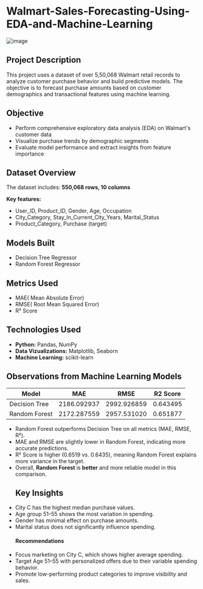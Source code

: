 # Walmart-Sales-Forecasting-Using-EDA-and-Machine-Learning
![image](https://github.com/user-attachments/assets/269b7515-4bcd-4aa2-a766-d24c7942b09e)
## Project Description
This project uses a dataset of over 5,50,068 Walmart retail records to analyze customer purchase behavior and build predictive models. The objective is to forecast purchase amounts based on customer demographics and transactional features using machine learning.
## Objective
* Perform comprehensive exploratory data analysis (EDA) on Walmart's customer data
* Visualize purchase trends by demographic segments
* Evaluate model performance and extract insights from feature importance
## Dataset Overview
The dataset includes:
**550,068 rows, 10 columns**

**Key features:**
* User_ID, Product_ID, Gender, Age, Occupation
* City_Category, Stay_In_Current_City_Years, Marital_Status
* Product_Category, Purchase (target)
## Models Built
* Decision Tree Regressor
* Random Forest Regressor
## Metrics Used
* MAE( Mean Absolute Error) 
* RMSE( Root Mean Squared Error) 
* R² Score
## Technologies Used
* **Python:** Pandas, NumPy
* **Data Vizualizations:** Matplotlib, Seaborn
* **Machine Learning:** scikit-learn
## Observations from Machine Learning Models
| Model          |       MAE       |    RMSE       |   R2 Score |
|----------------|-----------------|---------------|------------|
| Decision Tree  |    2186.092937  |  2992.926859  |   0.643495 |
| Random Forest  |   2172.287559   |  2957.531020  |   0.651877 |

* Random Forest outperforms Decision Tree on all metrics (MAE, RMSE, R²).
* MAE and RMSE are slightly lower in Random Forest, indicating more accurate predictions.
* R² Score is higher (0.6519 vs. 0.6435), meaning Random Forest explains more variance in the target.
* Overall, **Random Forest** is **better** and more reliable model in this comparison.
  ## Key Insights
* City C has the highest median purchase values.
* Age group 51–55 shows the most variation in spending.
* Gender has minimal effect on purchase amounts.
* Marital status does not significantly influence spending.
  #### Recommendations
* Focus marketing on City C, which shows higher average spending.
* Target Age 51–55 with personalized offers due to their variable spending behavior.
* Promote low-performing product categories to improve visibility and sales.
  
  
